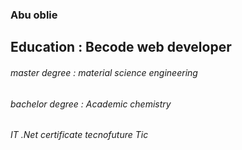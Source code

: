 ### Abu oblie 
 ## Education : Becode web developer
   ###### master degree : material science engineering
   ###### bachelor degree : Academic chemistry
   ###### IT .Net certificate tecnofuture Tic

